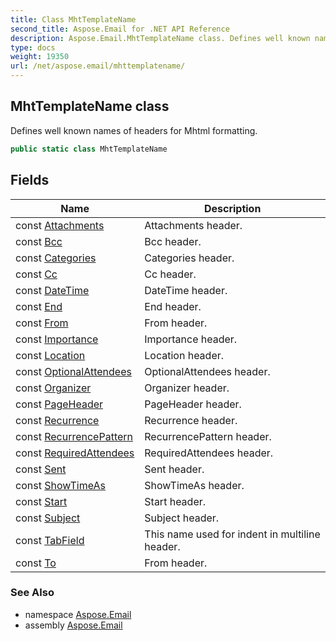 ```yaml
---
title: Class MhtTemplateName
second_title: Aspose.Email for .NET API Reference
description: Aspose.Email.MhtTemplateName class. Defines well known names of headers for Mhtml formatting
type: docs
weight: 19350
url: /net/aspose.email/mhttemplatename/
---
```

## MhtTemplateName class

Defines well known names of headers for Mhtml formatting.

```csharp
public static class MhtTemplateName
```

## Fields

| Name | Description |
| --- | --- |
| const [Attachments](../../aspose.email/mhttemplatename/attachments/) | Attachments header. |
| const [Bcc](../../aspose.email/mhttemplatename/bcc/) | Bcc header. |
| const [Categories](../../aspose.email/mhttemplatename/categories/) | Categories header. |
| const [Cc](../../aspose.email/mhttemplatename/cc/) | Cc header. |
| const [DateTime](../../aspose.email/mhttemplatename/datetime/) | DateTime header. |
| const [End](../../aspose.email/mhttemplatename/end/) | End header. |
| const [From](../../aspose.email/mhttemplatename/from/) | From header. |
| const [Importance](../../aspose.email/mhttemplatename/importance/) | Importance header. |
| const [Location](../../aspose.email/mhttemplatename/location/) | Location header. |
| const [OptionalAttendees](../../aspose.email/mhttemplatename/optionalattendees/) | OptionalAttendees header. |
| const [Organizer](../../aspose.email/mhttemplatename/organizer/) | Organizer header. |
| const [PageHeader](../../aspose.email/mhttemplatename/pageheader/) | PageHeader header. |
| const [Recurrence](../../aspose.email/mhttemplatename/recurrence/) | Recurrence header. |
| const [RecurrencePattern](../../aspose.email/mhttemplatename/recurrencepattern/) | RecurrencePattern header. |
| const [RequiredAttendees](../../aspose.email/mhttemplatename/requiredattendees/) | RequiredAttendees header. |
| const [Sent](../../aspose.email/mhttemplatename/sent/) | Sent header. |
| const [ShowTimeAs](../../aspose.email/mhttemplatename/showtimeas/) | ShowTimeAs header. |
| const [Start](../../aspose.email/mhttemplatename/start/) | Start header. |
| const [Subject](../../aspose.email/mhttemplatename/subject/) | Subject header. |
| const [TabField](../../aspose.email/mhttemplatename/tabfield/) | This name used for indent in multiline header. |
| const [To](../../aspose.email/mhttemplatename/to/) | From header. |

### See Also

* namespace [Aspose.Email](../../aspose.email/)
* assembly [Aspose.Email](../../)


